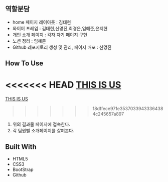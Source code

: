 ## 역할분담

- home 페이지 레이아웃 : 김태현
- 와이어 프레임 : 김태현,신명진,최경은,임혜준,윤지현
- 개인 소개 페이지 : 각자 자기 페이지 구현
- 노션 정리 : 임혜준
- Github 레포지토리 생성 및 관리, 페이지 배포 : 신명진

## How To Use

<<<<<<< HEAD
[THIS IS US]()
=======
[THIS IS US](https://team-introduce.vercel.app/)
>>>>>>> 18dffece971e35370339433364384c245657a897

1. 위의 결과물 페이지에 접속한다.
2. 각 팀원별 소개페이지를 살펴본다.

## Built With

- HTML5
- CSS3
- BootStrap
- Github
